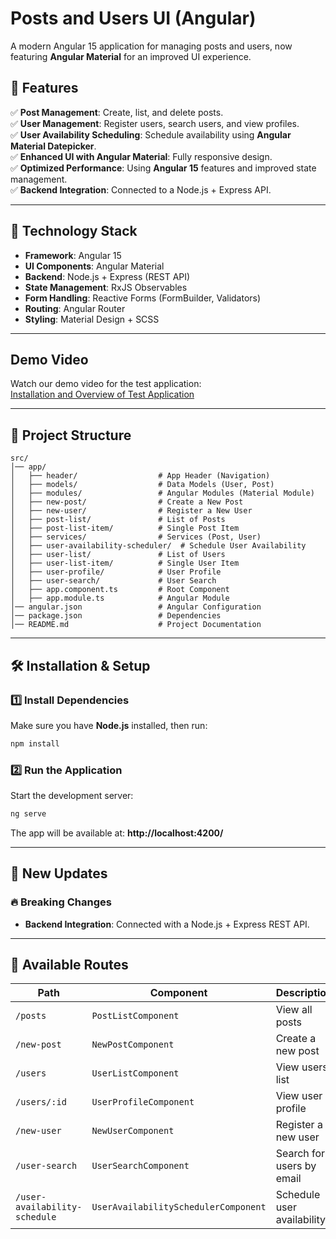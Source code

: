 # Posts and Users UI (Angular)
A modern Angular 15 application for managing posts and users, now featuring **Angular Material** for an improved UI experience.

## 📌 Features
✅ **Post Management**: Create, list, and delete posts.  
✅ **User Management**: Register users, search users, and view profiles.  
✅ **User Availability Scheduling**: Schedule availability using **Angular Material Datepicker**.  
✅ **Enhanced UI with Angular Material**: Fully responsive design.  
✅ **Optimized Performance**: Using **Angular 15** features and improved state management.  
✅ **Backend Integration**: Connected to a Node.js + Express API.  

---

## 🚀 Technology Stack
- **Framework**: Angular 15
- **UI Components**: Angular Material
- **Backend**: Node.js + Express (REST API)
- **State Management**: RxJS Observables
- **Form Handling**: Reactive Forms (FormBuilder, Validators)
- **Routing**: Angular Router
- **Styling**: Material Design + SCSS

---

## Demo Video
Watch our demo video for the test application:  
[Installation and Overview of Test Application](https://youtu.be/pnItMPW2JiE)

---

## 📂 Project Structure
```
src/
│── app/
│   ├── header/                  # App Header (Navigation)
│   ├── models/                  # Data Models (User, Post)
│   ├── modules/                 # Angular Modules (Material Module)
│   ├── new-post/                # Create a New Post
│   ├── new-user/                # Register a New User
│   ├── post-list/               # List of Posts
│   ├── post-list-item/          # Single Post Item
│   ├── services/                # Services (Post, User)
│   ├── user-availability-scheduler/  # Schedule User Availability
│   ├── user-list/               # List of Users
│   ├── user-list-item/          # Single User Item
│   ├── user-profile/            # User Profile
│   ├── user-search/             # User Search
│   ├── app.component.ts         # Root Component
│   ├── app.module.ts            # Angular Module
│── angular.json                 # Angular Configuration
│── package.json                 # Dependencies
│── README.md                    # Project Documentation
```

---

## 🛠 Installation & Setup
### 1️⃣ Install Dependencies
Make sure you have **Node.js** installed, then run:
```sh
npm install
```

### 2️⃣ Run the Application
Start the development server:
```sh
ng serve
```
The app will be available at: **http://localhost:4200/**

---

## 📢 New Updates
### 🔥 Breaking Changes
- **Backend Integration**: Connected with a Node.js + Express REST API.

---

## 📜 Available Routes
| Path | Component | Description |
|------|----------|-------------|
| `/posts` | `PostListComponent` | View all posts |
| `/new-post` | `NewPostComponent` | Create a new post |
| `/users` | `UserListComponent` | View users list |
| `/users/:id` | `UserProfileComponent` | View user profile |
| `/new-user` | `NewUserComponent` | Register a new user |
| `/user-search` | `UserSearchComponent` | Search for users by email |
| `/user-availability-schedule` | `UserAvailabilitySchedulerComponent` | Schedule user availability |
